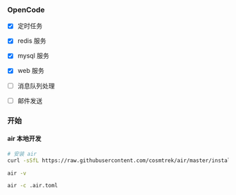 ### OpenCode 






- [x] 定时任务
- [x] redis 服务 
- [x] mysql 服务 
- [x] web 服务 

- [ ] 消息队列处理
- [ ] 邮件发送


### 开始

#### air 本地开发
``` bash
# 安装 air 
curl -sSfL https://raw.githubusercontent.com/cosmtrek/air/master/install.sh | sh -s

air -v 

air -c .air.toml

```



